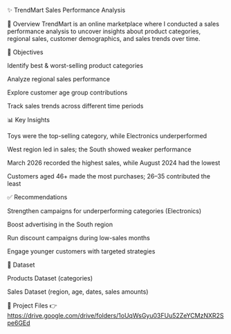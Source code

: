 ✨ TrendMart Sales Performance Analysis

📌 Overview
TrendMart is an online marketplace where I conducted a sales performance analysis to uncover insights about product categories, regional sales, customer demographics, and sales trends over time.

🎯 Objectives

Identify best & worst-selling product categories

Analyze regional sales performance

Explore customer age group contributions

Track sales trends across different time periods

📊 Key Insights

Toys were the top-selling category, while Electronics underperformed

West region led in sales; the South showed weaker performance

March 2026 recorded the highest sales, while August 2024 had the lowest

Customers aged 46+ made the most purchases; 26–35 contributed the least

✅ Recommendations

Strengthen campaigns for underperforming categories (Electronics)

Boost advertising in the South region

Run discount campaigns during low-sales months

Engage younger customers with targeted strategies

📂 Dataset

Products Dataset (categories)

Sales Dataset (region, age, dates, sales amounts)

🔗 Project Files
👉 https://drive.google.com/drive/folders/1oUqWsGyu03FUu52ZeYCMzNXR2Spe6GEd



